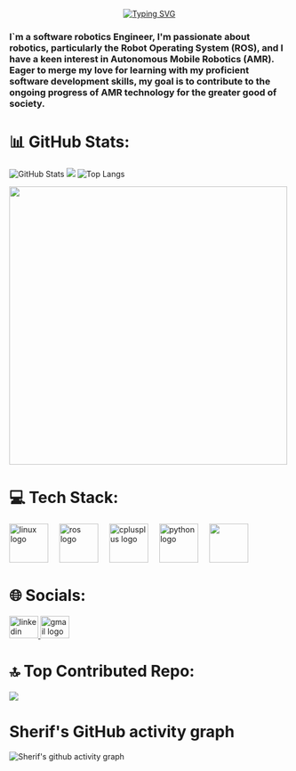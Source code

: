 <p align="center">
<a href="https://git.io/typing-svg"><img src="https://readme-typing-svg.demolab.com?font=Times+New+Roman&weight=500&size=30&pause=1000&color=FFFFFF&center=true&width=435&lines=Hello!👋; I'm+Sharif+Fathey;Software+Robotics+Engineer🤖;Nice+To+Meet+You😍" alt="Typing SVG" /></a>
</p>


###  I`m a software robotics Engineer,  I'm passionate about robotics, particularly the Robot Operating System (ROS), and I have a keen interest in Autonomous Mobile Robotics (AMR). Eager to merge my love for learning with my proficient software development skills, my goal is to contribute to the ongoing progress of AMR technology for the greater good of society.

###

# 📊 GitHub Stats:
<!--[![Sherif's github stats](https://github-readme-stats.vercel.app/api?username=sherif1152)](https://github.com/anuraghazra/github-readme-stats)-->
![GitHub Stats](https://gh-readme-profile.vercel.app/api?username=sherif1152&hide=repos,forks,prs_merged)
![](https://github-readme-streak-stats.herokuapp.com/?user=sherif1152&theme=city_light&hide_border=true)
![Top Langs](https://github-readme-stats.vercel.app/api/top-langs/?username=sherif1152&theme=flag-india&hide_border=true&include_all_commits=true&count_private=true&layout=compact)


<img src="https://user-images.githubusercontent.com/74038190/225813708-98b745f2-7d22-48cf-9150-083f1b00d6c9.gif" width="500">



# 💻 Tech Stack:
<div align="left">
  <img src="https://cdn.jsdelivr.net/gh/devicons/devicon/icons/linux/linux-original.svg" height="70" alt="linux logo"  />
  <img width="12" />
  <img src="https://skillicons.dev/icons?i=ros" height="70" alt="ros logo"  />
  <img width="12" />
  <img src="https://skillicons.dev/icons?i=cpp" height="70" alt="cplusplus logo"  />
  <img width="12" />
  <img src="https://cdn.jsdelivr.net/gh/devicons/devicon/icons/python/python-original.svg" height="70" alt="python logo"  />
  <img width="12" />
  <img src="https://skillicons.dev/icons?i=git,docker" height="70" />
</div>

###

# 🌐 Socials:

<div align="left">
  <a href="https://www.linkedin.com/in/sherif-fathey-71118b220/" target="_blank">
    <img src="https://raw.githubusercontent.com/maurodesouza/profile-readme-generator/master/src/assets/icons/social/linkedin/default.svg" width="52" height="40" alt="linkedin logo"  />
    <!--img src="https://user-images.githubusercontent.com/74038190/235294012-0a55e343-37ad-4b0f-924f-c8431d9d2483.gif" width="100"/-->
  </a>
  <a href="mailto:sfathey606@gmail.com" target="_blank">
    <img src="https://raw.githubusercontent.com/maurodesouza/profile-readme-generator/master/src/assets/icons/social/gmail/default.svg" width="52" height="40" alt="gmail logo"  />
  </a>
</div>

###

# 🔝 Top Contributed Repo:

![](https://github-contributor-stats.vercel.app/api?username=sherif1152&limit=5&theme=flat&combine_all_yearly_contributions=true)

<!---->
# Sherif's GitHub activity graph
![Sherif's github activity graph](https://github-readme-activity-graph.vercel.app/graph?username=sherif1152&theme=react-dark&area=true&hide_border=true&)





